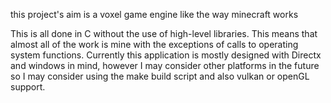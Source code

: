 this project's aim is a voxel game engine like the way minecraft works

This is all done in C without the use of high-level libraries.
This means that almost all of the work is mine with the exceptions of calls to operating system functions.
Currently this application is mostly designed with Directx and windows in mind, however I may consider other platforms in the future so I may consider using the make build script and also vulkan or openGL support.
